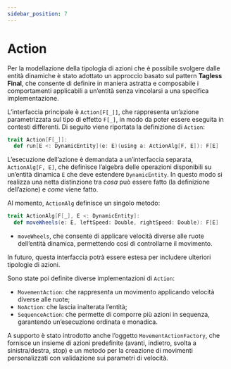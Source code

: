 ```yaml
---
sidebar_position: 7
---
```


# Action

Per la modellazione della tipologia di azioni che è possibile svolgere dalle entità dinamiche è stato adottato un
approccio basato sul pattern **Tagless Final**, che consente di definire in maniera astratta e composabile i
comportamenti applicabili a un’entità senza vincolarsi a una specifica implementazione.

L’interfaccia principale è `Action[F[_]]`, che rappresenta un’azione parametrizzata sul tipo di effetto `F[_]`, in modo
da poter essere eseguita in contesti differenti. Di seguito viene riportata la definizione di `Action`:
```scala
trait Action[F[_]]:
  def run[E <: DynamicEntity](e: E)(using a: ActionAlg[F, E]): F[E]
```
L’esecuzione dell’azione è demandata a un’interfaccia separata,
`ActionAlg[F, E]`, che definisce l’algebra delle operazioni disponibili su un’entità dinamica `E` che deve
estendere `DynamicEntity`.
In questo modo si realizza una netta distinzione tra _cosa_ può essere fatto (la definizione dell’azione) e _come_ viene
fatto.

Al momento, `ActionAlg` definisce un singolo metodo:
```scala
trait ActionAlg[F[_], E <: DynamicEntity]:
  def moveWheels(e: E, leftSpeed: Double, rightSpeed: Double): F[E]
```
- `moveWheels`, che consente di applicare velocità diverse alle ruote dell’entità dinamica, permettendo così di
  controllarne il movimento.

In futuro, questa interfaccia potrà essere estesa per includere ulteriori tipologie di azioni.

Sono state poi definite diverse implementazioni di `Action`:

- `MovementAction`: che rappresenta un movimento applicando velocità diverse alle ruote;
- `NoAction`: che lascia inalterata l’entità;
- `SequenceAction`: che permette di comporre più azioni in sequenza, garantendo un’esecuzione ordinata e monadica.

A supporto è stato introdotto anche l’oggetto `MovementActionFactory`, che fornisce un insieme di azioni predefinite
(avanti, indietro, svolta a sinistra/destra, stop) e un metodo per la creazione di movimenti personalizzati con
validazione sui parametri di velocità.